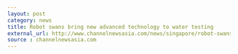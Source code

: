 ```yaml
---
layout: post
category: news
title: Robot swans bring new advanced technology to water testing
external_url: http://www.channelnewsasia.com/news/singapore/robot-swans-bring-new/1958380.html
source : channelnewsasia.com
---
```


